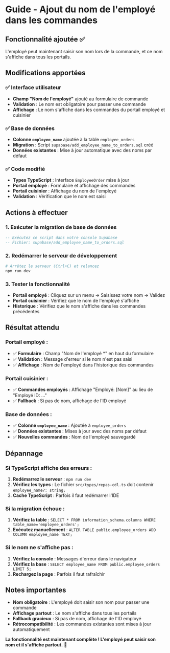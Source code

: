 # Guide - Ajout du nom de l'employé dans les commandes

## Fonctionnalité ajoutée ✅

L'employé peut maintenant saisir son nom lors de la commande, et ce nom s'affiche dans tous les portails.

## Modifications apportées

### ✅ Interface utilisateur
- **Champ "Nom de l'employé"** ajouté au formulaire de commande
- **Validation** : Le nom est obligatoire pour passer une commande
- **Affichage** : Le nom s'affiche dans les commandes du portail employé et cuisinier

### ✅ Base de données
- **Colonne `employee_name`** ajoutée à la table `employee_orders`
- **Migration** : Script `supabase/add_employee_name_to_orders.sql` créé
- **Données existantes** : Mise à jour automatique avec des noms par défaut

### ✅ Code modifié
- **Types TypeScript** : Interface `EmployeeOrder` mise à jour
- **Portail employé** : Formulaire et affichage des commandes
- **Portail cuisinier** : Affichage du nom de l'employé
- **Validation** : Vérification que le nom est saisi

## Actions à effectuer

### 1. Exécuter la migration de base de données
```sql
-- Exécutez ce script dans votre console Supabase
-- Fichier: supabase/add_employee_name_to_orders.sql
```

### 2. Redémarrer le serveur de développement
```bash
# Arrêtez le serveur (Ctrl+C) et relancez
npm run dev
```

### 3. Tester la fonctionnalité
- **Portail employé** : Cliquez sur un menu → Saisissez votre nom → Validez
- **Portail cuisinier** : Vérifiez que le nom de l'employé s'affiche
- **Historique** : Vérifiez que le nom s'affiche dans les commandes précédentes

## Résultat attendu

### Portail employé :
- ✅ **Formulaire** : Champ "Nom de l'employé *" en haut du formulaire
- ✅ **Validation** : Message d'erreur si le nom n'est pas saisi
- ✅ **Affichage** : Nom de l'employé dans l'historique des commandes

### Portail cuisinier :
- ✅ **Commandes employés** : Affichage "Employé: [Nom]" au lieu de "Employé ID: ..."
- ✅ **Fallback** : Si pas de nom, affichage de l'ID employé

### Base de données :
- ✅ **Colonne `employee_name`** : Ajoutée à `employee_orders`
- ✅ **Données existantes** : Mises à jour avec des noms par défaut
- ✅ **Nouvelles commandes** : Nom de l'employé sauvegardé

## Dépannage

### Si TypeScript affiche des erreurs :
1. **Redémarrez le serveur** : `npm run dev`
2. **Vérifiez les types** : Le fichier `src/types/repas-cdl.ts` doit contenir `employee_name?: string;`
3. **Cache TypeScript** : Parfois il faut redémarrer l'IDE

### Si la migration échoue :
1. **Vérifiez la table** : `SELECT * FROM information_schema.columns WHERE table_name='employee_orders';`
2. **Exécutez manuellement** : `ALTER TABLE public.employee_orders ADD COLUMN employee_name TEXT;`

### Si le nom ne s'affiche pas :
1. **Vérifiez la console** : Messages d'erreur dans le navigateur
2. **Vérifiez la base** : `SELECT employee_name FROM public.employee_orders LIMIT 5;`
3. **Rechargez la page** : Parfois il faut rafraîchir

## Notes importantes

- **Nom obligatoire** : L'employé doit saisir son nom pour passer une commande
- **Affichage partout** : Le nom s'affiche dans tous les portails
- **Fallback gracieux** : Si pas de nom, affichage de l'ID employé
- **Rétrocompatibilité** : Les commandes existantes sont mises à jour automatiquement

**La fonctionnalité est maintenant complète ! L'employé peut saisir son nom et il s'affiche partout.** 🎉



